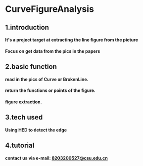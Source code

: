 # CurveFigureAnalysis
## 1.introduction
#### It's a project target at extracting the line figure from the picture
#### Focus on get data from the pics in the papers
## 2.basic function
#### read in the pics of Curve or BrokenLine.
#### return the functions or points of the figure.
#### figure extraction.
## 3.tech used
#### Using HED to detect the edge
## 4.tutorial
#### contact us via e-mail: 8203200527@csu.edu.cn
